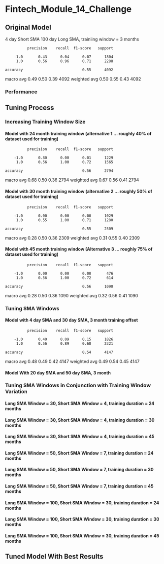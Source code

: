 # Fintech_Module_14_Challenge

## Original Model
4 day Short SMA 100 day Long SMA, trainiing window = 3 months

              precision    recall  f1-score   support

        -1.0       0.43      0.04      0.07      1804
         1.0       0.56      0.96      0.71      2288

    accuracy                           0.55      4092
   macro avg       0.49      0.50      0.39      4092
weighted avg       0.50      0.55      0.43      4092

### Performance


## Tuning Process

### Increasing Training Window Size 

#### Model with 24 month training window (alternative 1 ... roughly 40% of dataset used for training)


              precision    recall  f1-score   support

        -1.0       0.80      0.00      0.01      1229
         1.0       0.56      1.00      0.72      1565

    accuracy                           0.56      2794
   macro avg       0.68      0.50      0.36      2794
weighted avg       0.67      0.56      0.41      2794

#### Model with 30 month training window (alternative 2 ... roughly 50% of dataset used for training)

              precision    recall  f1-score   support

        -1.0       0.00      0.00      0.00      1029
         1.0       0.55      1.00      0.71      1280

    accuracy                           0.55      2309
   macro avg       0.28      0.50      0.36      2309
weighted avg       0.31      0.55      0.40      2309

#### Model with 45 month training window (Alternative 3 ... roughly 75% of dataset used for training)

              precision    recall  f1-score   support

        -1.0       0.00      0.00      0.00       476
         1.0       0.56      1.00      0.72       614

    accuracy                           0.56      1090
   macro avg       0.28      0.50      0.36      1090
weighted avg       0.32      0.56      0.41      1090

### Tuning SMA Windows 

#### Model with 4 day SMA and 30 day SMA, 3 month training offset 

              precision    recall  f1-score   support

        -1.0       0.40      0.09      0.15      1826
         1.0       0.56      0.89      0.68      2321

    accuracy                           0.54      4147
   macro avg       0.48      0.49      0.42      4147
weighted avg       0.49      0.54      0.45      4147

#### Model With 20 day SMA and 50 day SMA, 3 month 

####



### Tuning SMA Windows in Conjunction with Training Window Variation


#### Long SMA Window = 30, Short SMA Window = 4, training duration = 24 months

#### Long SMA Window = 30, Short SMA Window = 4, training duration = 30 months

#### Long SMA Window = 30, Short SMA Window = 4, training duration = 45 months




#### Long SMA Window = 50, Short SMA Window = 7, training duration = 24 months

#### Long SMA Window = 50, Short SMA Window = 7, training duration = 30 months

#### Long SMA Window = 50, Short SMA Window = 7, training duration = 45 months




#### Long SMA Window = 100, Short SMA Window = 30, training duration = 24 months

#### Long SMA Window = 100, Short SMA Window = 30, training duration = 30 months

#### Long SMA Window = 100, Short SMA Window = 30, training duration = 45 months


## Tuned Model With Best Results

